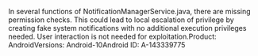 In several functions of NotificationManagerService.java, there are missing permission checks. This could lead to local escalation of privilege by creating fake system notifications with no additional execution privileges needed. User interaction is not needed for exploitation.Product: AndroidVersions: Android-10Android ID: A-143339775